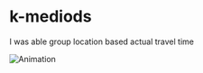 # k-mediods

I was able group location based actual travel time

![Animation](https://user-images.githubusercontent.com/3725274/147603429-cd0f58c4-7022-40d0-a270-1e26fbf7a54f.gif)

